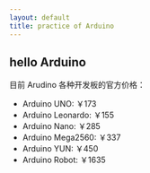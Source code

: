 ```yaml
---
layout: default
title: practice of Arduino
---
```


<h2>hello Arduino </h2>




<p>目前 Arudino 各种开发板的官方价格：</p>
<ul>
  <li>Arduino UNO: ￥173</li>
  <li>Arduino Leonardo: ￥155</li>
  <li>Arduino Nano: ￥285</li>
  <li>Arduino Mega2560: ￥337</li>
  <li>Arduino YUN: ￥450</li>
  <li>Arduino Robot: ￥1635</li>
</ul>